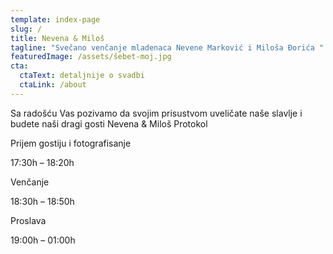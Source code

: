 ```yaml
---
template: index-page
slug: /
title: Nevena & Miloš
tagline: "Svečano venčanje mladenaca Nevene Marković i Miloša Đorića "
featuredImage: /assets/šebet-moj.jpg
cta:
  ctaText: detaljnije o svadbi
  ctaLink: /about
---
```

Sa radošću Vas pozivamo da svojim prisustvom uveličate naše slavlje i budete naši dragi gosti
Nevena & Miloš
Protokol

Prijem gostiju i fotografisanje

17:30h – 18:20h

Venčanje

18:30h – 18:50h

Proslava

19:00h – 01:00h
